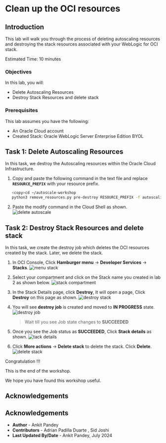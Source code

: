 # Clean up the OCI resources

## Introduction

This lab will walk you through the process of deleting autoscaling resources and destroying the stack resources associated with your WebLogic for OCI stack. 

Estimated Time: 10 minutes

### Objectives

In this lab, you will:

* Delete Autoscaling Resources
* Destroy Stack Resources and delete stack


### Prerequisites
This lab assumes you have the following:

* An Oracle Cloud account
* Created Stack: Oracle WebLogic Server Enterprise Edition BYOL


## Task 1: Delete Autoscaling Resources

In this task, we destroy the Autoscaling resources within the Oracle Cloud Infrastructure.

1. Copy and paste the following command in the text file and replace **`RESOURCE_PREFIX`** with your resource prefix. 
 ```bash
    <copy>cd ~/autoscale-workshop
    python3 remove_resources.py pre-destroy RESOURCE_PREFIX -f autoscaling</copy>
 ```

2. Paste the modify command in the Cloud Shell as shown.
 ![delete autoscale](images/delete-autoscale.png)


## Task 2: Destroy Stack Resources and delete stack

In this task, we create the destroy job which deletes the OCI resources created by the stack. Later, we delete the stack.

1. In OCI Console, Click **Hamburger menu** -> **Developer Services** -> **Stacks**.
 ![menu stack](images/menu-stack.png)

2. Select your compartment and click on the Stack name you created in lab 2 as shown below.
 ![stack compartment](images/stack-compartment.png)

3. In the Stack Details page, click **Destroy**, It will open a page, Click **Destroy** on this page as shown.
 ![destroy stack](images/destroy-stack.png)

4. You will see **destroy job** is created and moved to **IN PROGRESS** state.
 ![destroy job](images/destroy-job.png)

    > Wait till you see Job state changes to **SUCCEEDED**
    
5. Once you see the Job status as **SUCCEEDED**, Click **Stack details** as shown.
 ![tack details](images/stack-details.png)

6. Click **More actions** -> **Delete stack** to delete the stack. Click **Delete**.
 ![delete stack](images/delete-stack.png)


Congratulation !!!

This is the end of the workshop.

We hope you have found this workshop useful.


## Acknowledgements

## Acknowledgements
* **Author** -  Ankit Pandey
* **Contributors** - Adrian Padilla Duarte , Sid Joshi
* **Last Updated By/Date** - Ankit Pandey, July 2024